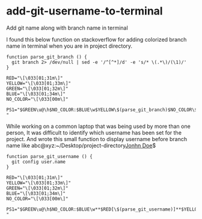 # add-git-username-to-terminal
Add git name along with branch name in terminal

I found this below function on stackoverflow for adding colorized branch name in terminal when you are in project directory.
```
function parse_git_branch () {
  git branch 2> /dev/null | sed -e '/^[^*]/d' -e 's/* \(.*\)/(\1)/'
}
 
RED="\[\033[01;31m\]"
YELLOW="\[\033[01;33m\]"
GREEN="\[\033[01;32m\]"
BLUE="\[\033[01;34m\]"
NO_COLOR="\[\033[00m\]"

PS1="$GREEN\u@\h$NO_COLOR:$BLUE\w$YELLOW\$(parse_git_branch)$NO_COLOR\$ "
```
While working on a common laptop that was being used by more than one person,
It was difficult to identify which username has been set for the project.
And wrote this small function to display username before branch name like
abc@xyz:~/Desktop/project-directory[Jonhn Doe](feature-branch)$
```
function parse_git_username () {
  git config user.name
}

RED="\[\033[01;31m\]"
YELLOW="\[\033[01;33m\]"
GREEN="\[\033[01;32m\]"
BLUE="\[\033[01;34m\]"
NO_COLOR="\[\033[00m\]"

PS1="$GREEN\u@\h$NO_COLOR:$BLUE\w**$RED[\$(parse_git_username)]**$YELLOW\$(parse_git_branch)$NO_COLOR\$ "
```
